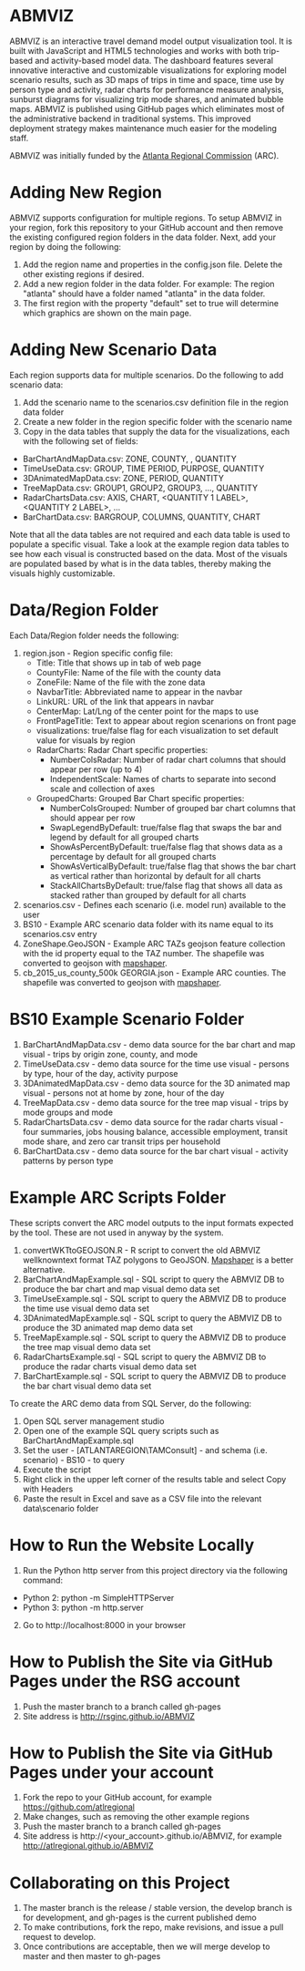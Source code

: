 # ABMVIZ
ABMVIZ is an interactive travel demand model output visualization tool.  It is built with JavaScript 
and HTML5 technologies and works with both trip-based and activity-based model data.  The dashboard features several 
innovative interactive and customizable visualizations for exploring model scenario results, such as 3D maps of 
trips in time and space, time use by person type and activity, radar charts for performance measure analysis, 
sunburst diagrams for visualizing trip mode shares, and animated bubble maps.  ABMVIZ is published using GitHub 
pages which eliminates most of the administrative backend in traditional systems.  This improved deployment 
strategy makes maintenance much easier for the modeling staff.

ABMVIZ was initially funded by the [Atlanta Regional Commission](https://atlantaregional.org/) (ARC).  

# Adding New Region
ABMVIZ supports configuration for multiple regions.  To setup ABMVIZ in your region, fork this repository
to your GitHub account and then remove the existing configured region folders in the data folder.  Next, add your
region by doing the following:

1. Add the region name and properties in the config.json file.  Delete the other existing regions if desired.
2. Add a new region folder in the data folder. For example: The region "atlanta" should have a folder named "atlanta" in the data folder.  
3. The first region with the property "default" set to true will determine which graphics are shown on the main page.

# Adding New Scenario Data
Each region supports data for multiple scenarios.  Do the following to add scenario data:

1. Add the scenario name to the scenarios.csv definition file in the region data folder
2. Create a new folder in the region specific folder with the scenario name
3. Copy in the data tables that supply the data for the visualizations, each with the following set of fields:
  - BarChartAndMapData.csv: ZONE, COUNTY, <BAR  LABEL>, QUANTITY  
  - TimeUseData.csv: GROUP, TIME PERIOD, PURPOSE, QUANTITY
  - 3DAnimatedMapData.csv: ZONE, PERIOD, QUANTITY
  - TreeMapData.csv: GROUP1, GROUP2, GROUP3, ..., QUANTITY
  - RadarChartsData.csv: AXIS, CHART, <QUANTITY 1 LABEL>, <QUANTITY 2 LABEL>, ...
  - BarChartData.csv: BARGROUP, COLUMNS, QUANTITY, CHART 

Note that all the data tables are not required and each data table is used to populate a specific visual.  Take 
a look at the example region data tables to see how each visual is constructed based on the data.  Most of the 
visuals are populated based by what is in the data tables, thereby making the visuals highly customizable.  

# Data/Region Folder
Each Data/Region folder needs the following:
1. region.json - Region specific config file:
    - Title: Title that shows up in tab of web page
    - CountyFile: Name of the file with the county data
    - ZoneFile: Name of the file with the zone data
    - NavbarTitle: Abbreviated name to appear in the navbar
    - LinkURL: URL of the link that appears in navbar
    - CenterMap: Lat/Lng of the center point for the maps to use
    - FrontPageTitle: Text to appear about region scenarions on front page
    - visualizations: true/false flag for each visualization to set default value for visuals by region
    - RadarCharts: Radar Chart specific properties:
        - NumberColsRadar: Number of radar chart columns that should appear per row (up to 4)
        - IndependentScale: Names of charts to separate into second scale and collection of axes
    - GroupedCharts: Grouped Bar Chart specific properties:
        - NumberColsGrouped: Number of grouped bar chart columns that should appear per row 
        - SwapLegendByDefault: true/false flag that swaps the bar and legend by default for all grouped charts
        - ShowAsPercentByDefault: true/false flag that shows data as a percentage by default for all grouped charts
        - ShowAsVerticalByDefault: true/false flag that shows the bar chart as vertical rather than horizontal by default for all charts
        - StackAllChartsByDefault: true/false flag that shows all data as stacked rather than grouped by default for all charts     
2. scenarios.csv - Defines each scenario (i.e. model run) available to the user
3. BS10 - Example ARC scenario data folder with its name equal to its scenarios.csv entry
4. ZoneShape.GeoJSON - Example ARC TAZs geojson feature collection with the id property equal to the TAZ number.  The shapefile was converted to geojson with [mapshaper](http://www.mapshaper.org).
5. cb_2015_us_county_500k GEORGIA.json - Example ARC counties.  The shapefile was converted to geojson with [mapshaper](http://www.mapshaper.org).
    
# BS10 Example Scenario Folder
1. BarChartAndMapData.csv - demo data source for the bar chart and map visual - trips by origin zone, county, and mode
2. TimeUseData.csv - demo data source for the time use visual - persons by type, hour of the day, activity purpose
3. 3DAnimatedMapData.csv - demo data source for the 3D animated map visual - persons not at home by zone, hour of the day
4. TreeMapData.csv - demo data source for the tree map visual - trips by mode groups and mode
5. RadarChartsData.csv - demo data source for the radar charts visual - four summaries, jobs housing balance, accessible employment, transit mode share, and zero car transit trips per household
5. BarChartData.csv - demo data source for the bar chart visual - activity patterns by person type

# Example ARC Scripts Folder
These scripts convert the ARC model outputs to the input formats expected by the tool.  These are not used in anyway by the system.  
1. convertWKTtoGEOJSON.R - R script to convert the old ABMVIZ wellknowntext format TAZ polygons to GeoJSON.  [Mapshaper](http://www.mapshaper.org) is a better alternative.
4. BarChartAndMapExample.sql - SQL script to query the ABMVIZ DB to produce the bar chart and map visual demo data set
5. TimeUseExample.sql - SQL script to query the ABMVIZ DB to produce the time use visual demo data set
6. 3DAnimatedMapExample.sql - SQL script to query the ABMVIZ DB to produce the 3D animated map demo data set
7. TreeMapExample.sql - SQL script to query the ABMVIZ DB to produce the tree map visual demo data set
8. RadarChartsExample.sql - SQL script to query the ABMVIZ DB to produce the radar charts visual demo data set
9. BarChartExample.sql - SQL script to query the ABMVIZ DB to produce the bar chart visual demo data set

To create the ARC demo data from SQL Server, do the following:
1. Open SQL server management studio
2. Open one of the example SQL query scripts such as BarChartAndMapExample.sql
3. Set the user - [ATLANTAREGION\TAMConsult] - and schema (i.e. scenario) - BS10 - to query
4. Execute the script
5. Right click in the upper left corner of the results table and select Copy with Headers
6. Paste the result in Excel and save as a CSV file into the relevant data\scenario folder

# How to Run the Website Locally
1. Run the Python http server from this project directory via the following command:
  - Python 2: python -m SimpleHTTPServer
  - Python 3: python -m http.server
2. Go to http://localhost:8000 in your browser 

# How to Publish the Site via GitHub Pages under the RSG account
1. Push the master branch to a branch called gh-pages
2. Site address is http://rsginc.github.io/ABMVIZ

# How to Publish the Site via GitHub Pages under your account
1. Fork the repo to your GitHub account, for example https://github.com/atlregional
2. Make changes, such as removing the other example regions
3. Push the master branch to a branch called gh-pages
4. Site address is http://<your_account>.github.io/ABMVIZ, for example http://atlregional.github.io/ABMVIZ

# Collaborating on this Project
1. The master branch is the release / stable version, the develop branch is for development, and gh-pages is the current published demo
2. To make contributions, fork the repo, make revisions, and issue a pull request to develop.
3. Once contributions are acceptable, then we will merge develop to master and then master to gh-pages